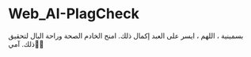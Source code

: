 # Web_AI-PlagCheck
بسمينية ، اللهم ، ايسر على العبد إكمال ذلك. امنح الخادم الصحة وراحة البال لتحقيق ذلك.
آمي🤲🤲

